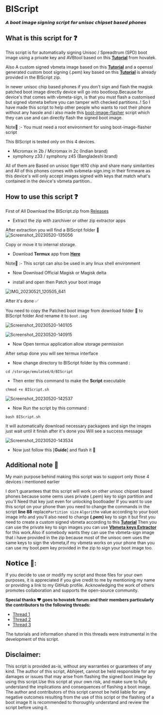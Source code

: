 # BIScript

**𝘼 𝙗𝙤𝙤𝙩 𝙞𝙢𝙖𝙜𝙚 𝙨𝙞𝙜𝙣𝙞𝙣𝙜 𝙨𝙘𝙧𝙞𝙥𝙩 𝙛𝙤𝙧 𝙪𝙣𝙞𝙨𝙤𝙘 𝙘𝙝𝙞𝙥𝙨𝙚𝙩 𝙗𝙖𝙨𝙚𝙙 𝙥𝙝𝙤𝙣𝙚𝙨** 

## What is this script for ❓
This script is for automatically signing Unisoc / Spreadtrum (SPD) boot image using a private key and AVBtool based on this [**Tutorial**](https://www.hovatek.com/forum/thread-32674.html) from hovatek.

Also A custom signed vbmeta image based on this [**Tutorial**](https://www.hovatek.com/forum/thread-32664.html) and a openssl generated custom boot signing (.pem) key based on this [**Tutorial**](https://www.hovatek.com/forum/thread-32662.html) is already provided in the BIScript zip.


In newer unisoc chip based phones if you don't sign and flash the magisk patched boot image directly device will go into bootloop.Because for device's that comes with vbmeta-sign, is that you must flash a customised but signed vbmeta before you can tamper with checked partitions..! So I have made this script to help other people who wants to root their phone without any hassle and i also made this [boot-image-flasher](https://github.com/gitclone-url/Boot-img-flasher) script which they can use and can directly flash the signed boot image.

Note📜 :- You must need a root environment for using boot-image-flasher script

This BIScript is tested only on this 4 devices.

- Micromax in 2b / Micromax in 2c (Indian brand)
- symphony z33 / symphony z45 (Bangladeshi brand)

All of them are Based on unisoc tiger t610 chip and share many similarities and All of this phones comes with svbmeta-sign.img in their firmware as this device's will only accept images signed with keys that match what's contained in the device's vbmeta partition..

## How to use this script ❓

First of All Download the BIScript.zip from
[Releases](https://github.com/gitclone-url/BIScript/releases)

- Extract the zip with zarchiver or other zip extractor apps

After extraction you will find a BIScript folder 📁
![Screenshot_20230520-135056](https://github.com/gitclone-url/android_device_micromax_E7544/assets/98699436/a505a282-149c-4d46-988a-f4744d45d908)

Copy or move it to internal storage.

- Download **Termux** app from [**Here**](https://github.com/HardcodedCat/termux-monet/releases) 

Note📜 :- This script can also be used in any linux shell environment

- Now Download Official Magisk or Magisk delta 

- install and open then Patch your boot image

![IMG_20230521_120505_641](https://github.com/gitclone-url/BIScript/assets/98699436/be31a39e-f236-4876-bc5a-51f3aff37cec)


After it's done ✅

You need to copy the Patched boot image from download folder 📁 to BIScript folder
And rename it to `boot.img`

![Screenshot_20230520-140105](https://github.com/gitclone-url/android_device_micromax_E7544/assets/98699436/a0d27951-c4cc-4783-9c25-af02395f68ef)

![Screenshot_20230520-140915](https://github.com/gitclone-url/android_device_micromax_E7544/assets/98699436/5dad0371-e401-47bb-a49e-2e5914391af0)

- Now Open termux application allow storage permission 

 After setup done you will see termux 
 interface 

- Now change directory to BIScript folder by this command :
```
cd /storage/emulated/0/BIScript
```
- Then enter this command to make the **Script** executable

```
chmod +x BIScript.sh
```

![Screenshot_20230520-142537](https://github.com/gitclone-url/android_device_micromax_E7544/assets/98699436/ad401010-b3dc-4112-9860-33728eb74219)

- Now Run the script by this command :

```
bash BIScript.sh
``` 
It will automatically download necessary packagees and sign the images just wait until it finish after it's done you Will see a success message

![Screenshot_20230520-143534](https://github.com/gitclone-url/android_device_micromax_E7544/assets/98699436/22e01b6d-635b-41ca-9d26-03f4932da0aa)

- Now just follow this [**Guide**] and flash it 🙂

## Additional note 📜

My main purpose behind making this script was to support only those 4 devices i mentioned earlier 

I don't guarantees that this script will work on other unisoc chipset based phones because some oems uses private (.pem) key to sign partition and you'll Need that key just even for unlocking bootloader If you want to use this script on your phone than you need to change the commands in the script **line 88** replace`Partition size` `Algorithm` value according to your boot image info and you'll also need to change **(.pem)** key to sign it but first you need to create a custom signed vbmeta according to this [**Tutorial**](https://www.hovatek.com/forum/thread-32664.html) Then you can use the private key to sign images.you can use [**Vbmeta keys Extractor**](https://github.com/Fijxu/VBMetaKeysExtractor-Linux) for this work.Also if somebody wants they can use the vbmeta-sign image that i have provided in the zip because most of the unisoc oem uses the same keys to sign the vbmeta,if my vbmeta works on your phone than you can use my boot.pem key provided in the zip to sign your boot image too.

## **𝗡𝗼𝘁𝗶𝗰𝗲 📌:**

If you decide to use or modify my script and those files for your own purposes, it is appreciated if you give credit to me by mentioning my name or providing a link to my GitHub profile. Acknowledging the work of others promotes collaboration and supports the open-source community.

**Special thanks ♥️ goes to hovatek forum and their members particularly the contributors to the following threads:**

- [Thread 1](https://www.hovatek.com/forum/thread-32664.html)
- [Thread 2](https://www.hovatek.com/forum/thread-32674.html)
- [Thread 3](https://www.hovatek.com/forum/thread-32662.html)

The tutorials and information shared in this threads were instrumental in the development of this script.


## Disclaimer:

This script is provided as-is, without any warranties or guarantees of any kind. The author of this script, Abhijeet, cannot be held responsible for any damages or issues that may arise from flashing the signed boot image by using this script.Use this script at your own risk, and make sure to fully understand the implications and consequences of flashing a boot image. The author and contributors of this script cannot be held liable for any negative outcomes resulting from the use of this script or the flashing of a boot image
It is recommended to thoroughly understand and review the script before using it.


